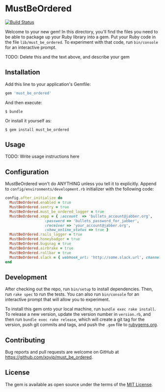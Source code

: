 # MustBeOrdered

[![Build Status](https://travis-ci.org/pi-chan/must_be_ordered.svg?branch=master)](https://travis-ci.org/pi-chan/must_be_ordered)

Welcome to your new gem! In this directory, you'll find the files you need to be able to package up your Ruby library into a gem. Put your Ruby code in the file `lib/must_be_ordered`. To experiment with that code, run `bin/console` for an interactive prompt.

TODO: Delete this and the text above, and describe your gem

## Installation

Add this line to your application's Gemfile:

```ruby
gem 'must_be_ordered'
```

And then execute:

    $ bundle

Or install it yourself as:

    $ gem install must_be_ordered

## Usage

TODO: Write usage instructions here

## Configuration

MustBeOrdered won't do ANYTHING unless you tell it to explicitly. Append to
`config/environments/development.rb` initializer with the following code:

```ruby
config.after_initialize do
  MustBeOrdered.enabled = true
  MustBeOrdered.sentry = true
  MustBeOrdered.must_be_ordered_logger = true
  MustBeOrdered.xmpp = { :account  => 'bullets_account@jabber.org',
                  :password => 'bullets_password_for_jabber',
                  :receiver => 'your_account@jabber.org',
                  :show_online_status => true }
  MustBeOrdered.rails_logger = true
  MustBeOrdered.honeybadger = true
  MustBeOrdered.bugsnag = true
  MustBeOrdered.airbrake = true
  MustBeOrdered.rollbar = true
  MustBeOrdered.slack = { webhook_url: 'http://some.slack.url', channel: '#default', username: 'notifier' }
end
```

## Development

After checking out the repo, run `bin/setup` to install dependencies. Then, run `rake spec` to run the tests. You can also run `bin/console` for an interactive prompt that will allow you to experiment.

To install this gem onto your local machine, run `bundle exec rake install`. To release a new version, update the version number in `version.rb`, and then run `bundle exec rake release`, which will create a git tag for the version, push git commits and tags, and push the `.gem` file to [rubygems.org](https://rubygems.org).

## Contributing

Bug reports and pull requests are welcome on GitHub at https://github.com/xoyip/must_be_ordered.

## License

The gem is available as open source under the terms of the [MIT License](https://opensource.org/licenses/MIT).

